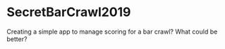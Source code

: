 # SecretBarCrawl2019
Creating a simple app to manage scoring for a bar crawl? What could be better?
